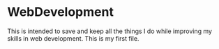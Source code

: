 # WebDevelopment
This is intended to save and keep all the things I do while improving my skills in web development. This is my first file.

